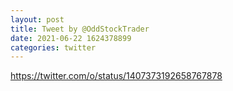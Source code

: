 ```yaml
--- 
layout: post 
title: Tweet by @OddStockTrader 
date: 2021-06-22 1624378899 
categories: twitter 
--- 
```

https://twitter.com/o/status/1407373192658767878